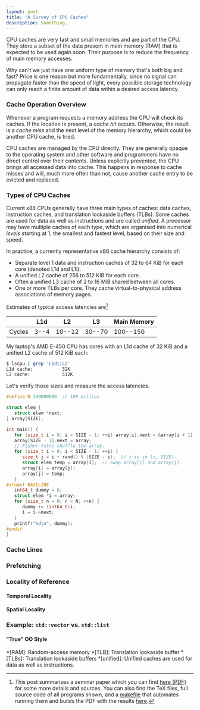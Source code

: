 ```yaml
---
layout: post
title: "A Survey of CPU Caches"
description: Something.
---
```

<!-- title: "Introduction to CPU Caches" -->

<!-- This is an introduction to what CPU Caches are and why you care if you want to write fast -->
<!-- programs. -->

<!-- If you're like me, -->

CPU caches are very fast and small memories and are part of the CPU.  They store a subset
of the data present in main memory (RAM) that is expected to be used again soon.  Their
purpose is to reduce the frequency of main memory accesses.

Why can't we just have one uniform type of memory that's both big and fast?  Price is one
reason but more fundamentally, since no signal can propagate faster than the speed of
light, every possible storage technology can only reach a finite amount of data within a
desired access latency.

<!-- ### How do CPU Caches Work? -->
### Cache Operation Overview

Whenever a program requests a memory address the CPU will check its caches.  If the
location is present, a *cache hit* occurs.  Otherwise, the result is a *cache miss* and
the next level of the memory hierarchy, which could be another CPU cache, is tried.

CPU caches are managed by the CPU directly.  They are generally opaque to the operating
system and other software and programmers have no direct control over their contents.
Unless explicitly prevented, the CPU brings all accessed data into cache.  This happens in
response to cache misses and will, much more often than not, cause another cache entry to
be evicted and replaced.

### Types of CPU Caches

Current x86 CPUs generally have three main types of caches: data caches, instruction
caches, and translation lookaside buffers (TLBs).  Some caches are used for data as well
as instructions and are called *unified*.  A processor may have multiple caches of each
type, which are organised into numerical *levels* starting at 1, the smallest and fastest
level, based on their size and speed.

In practice, a currently representative x86 cache hierarchy consists of:
*   Separate level 1 data and instruction caches of 32 to 64 KiB for each core (denoted
    L1d and L1i).
*   A unified L2 cache of 256 to 512 KiB for each core.
*   Often a unified L3 cache of 2 to 16 MiB shared between all cores.
*   One or more TLBs per core. They cache virtual-to-physical address associations of
    memory pages.

Estimates of typical access latencies are[^paper]

|        | L1d  | L2     | L3     | Main Memory |
|--------|------|--------|--------|-------------|
| Cycles | 3--4 | 10--12 | 30--70 | 100--150    |

My laptop's AMD E-450 CPU has cores with an L1d cache of 32 KiB and a unified L2 cache of
512 KiB each:

```bash
$ lscpu | grep 'L1d\|L2'
L1d cache:           32K
L2 cache:            512K
```

Let's verify those sizes and measure the access latencies.

```C
#define N 100000000  // 100 million

struct elem {
   struct elem *next;
} array[SIZE];

int main() {
   for (size_t i = 0; i < SIZE - 1; ++i) array[i].next = &array[i + 1];
   array[SIZE - 1].next = array;
   // Fisher-Yates shuffle the array.
   for (size_t i = 0; i < SIZE - 1; ++i) {
      size_t j = i + rand() % (SIZE - i);  // j is in [i, SIZE).
      struct elem temp = array[i];  // Swap array[i] and array[j].
      array[i] = array[j];
      array[j] = temp;
   }
#ifndef BASELINE
   int64_t dummy = 0;
   struct elem *i = array;
   for (size_t n = 0; n < N; ++n) {
      dummy += (int64_t)i;
      i = i->next;
   }
   printf("%d\n", dummy);
#endif
}
```

### Cache Lines

### Prefetching

### Locality of Reference

#### Temporal Locality

#### Spatial Locality

### Example: `std::vector` vs. `std::list`

#### "True" OO Style


[paper]: /cache-seminar-paper/paper.pdf
[repo]: https://github.com/meribold/cache-seminar-paper
[makefile]: https://github.com/meribold/cache-seminar-paper/blob/master/makefile

[^paper]: This post summarizes a seminar paper which you can find [here (PDF)][paper] for
    some more details and sources.  You can also find the TeX files, full source code of
    all programs shown, and a [makefile][] that automates running them and builds the PDF
    with the results [here][repo].

*[RAM]: Random-access memory
*[TLB]: Translation lookaside buffer
*[TLBs]: Translation lookaside buffers
*[unified]: Unified caches are used for data as well as instructions.

<!-- vim: set tw=90 sts=-1 sw=4 et spell: -->
